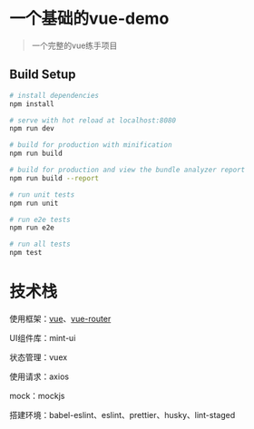 # 一个基础的vue-demo
> 一个完整的vue练手项目

## Build Setup

``` bash
# install dependencies
npm install

# serve with hot reload at localhost:8080
npm run dev

# build for production with minification
npm run build

# build for production and view the bundle analyzer report
npm run build --report

# run unit tests
npm run unit

# run e2e tests
npm run e2e

# run all tests
npm test
```

# 技术栈
使用框架：[vue](https://github.com/vuejs/vue)、[vue-router](https://github.com/vuejs/vue-router)

UI组件库：mint-ui

状态管理：vuex

使用请求：axios

mock：mockjs

搭建环境：babel-eslint、eslint、prettier、husky、lint-staged
